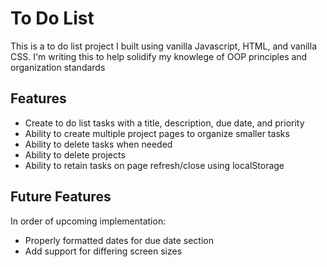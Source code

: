 # To Do List
This is a to do list project I built using vanilla Javascript, HTML, and vanilla CSS. I'm writing this to help solidify my knowlege of OOP principles and organization standards

## Features
* Create to do list tasks with a title, description, due date, and priority
* Ability to create multiple project pages to organize smaller tasks
* Ability to delete tasks when needed
* Ability to delete projects
* Ability to retain tasks on page refresh/close using localStorage

## Future Features
In order of upcoming implementation:
* Properly formatted dates for due date section
* Add support for differing screen sizes
